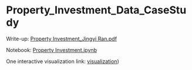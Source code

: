 # Property_Investment_Data_CaseStudy

Write-up: [Property Investment_Jingyi Ran.pdf](https://github.com/jingyi106/Property_Investment_Data_CaseStudy/blob/main/Property%20Investment%20Case%20Study_Jingyi%20Ran.pdf)

Notebook: [Property Investment.ipynb](https://github.com/jingyi106/Property_Investment_Data_CaseStudy/blob/main/Property%20Investment.ipynb)

One interactive visualization link: [visualization](https://jingyi106.github.io/Property_Investment_Data_CaseStudy/Visualization.html))
